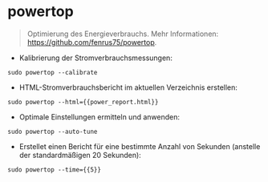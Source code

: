# powertop

> Optimierung des Energieverbrauchs.
> Mehr Informationen: <https://github.com/fenrus75/powertop>.

- Kalibrierung der Stromverbrauchsmessungen:

`sudo powertop --calibrate`

- HTML-Stromverbrauchsbericht im aktuellen Verzeichnis erstellen:

`sudo powertop --html={{power_report.html}}`

- Optimale Einstellungen ermitteln und anwenden:

`sudo powertop --auto-tune`

- Erstellet einen Bericht für eine bestimmte Anzahl von Sekunden (anstelle der standardmäßigen 20 Sekunden):

`sudo powertop --time={{5}}`
